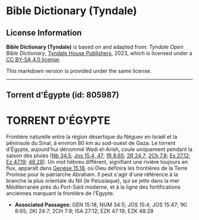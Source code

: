 # Bible Dictionary (Tyndale)

## License Information

**Bible Dictionary (Tyndale)** is based on and adapted from: _Tyndale Open Bible Dictionary_, [Tyndale House Publishers](https://tyndaleopenresources.com/), 2023, which is licensed under a [CC BY-SA 4.0 license](https://creativecommons.org/licenses/by-sa/4.0/legalcode.en).

This markdown version is provided under the same license.



--------------------------------

## Torrent d'Égypte (id: 805987)

TORRENT D'ÉGYPTE
================

Frontière naturelle entre la région désertique du Néguev en Israël et la péninsule du Sinaï, à environ 80 km au sud\-ouest de Gaza. Le torrent d'Égypte, aujourd'hui dénommé Wadi el\-Arish, coule uniquement pendant la saison des pluies ([Nb 34\.5](https://ref.ly/Num34:5); [Jos 15\.4, 47](https://ref.ly/Josh15:4,Josh15:47); [1R 8\.65](https://ref.ly/1Kgs8:65); [2R 24\.7](https://ref.ly/2Kgs24:7); [2Ch 7\.8](https://ref.ly/2Chr7:8); [Es 27\.12](https://ref.ly/Isa27:12); [Ez 47\.19](https://ref.ly/Ezek47:19); [48\.28](https://ref.ly/Ezek48:28)). Un mot hébreu différent, signifiant une rivière toujours en flux, apparaît dans [Genèse 15\.18](https://ref.ly/Gen15:18), où Dieu définira les frontières de la Terre Promise pour le patriarche Abraham. Il peut s'agir d'une référence à la branche la plus orientale du Nil (le Pelusiaque), qui se jette dans la mer Méditerranée près du Port\-Saïd moderne, et à la ligne des fortifications anciennes marquant la frontière de l'Égypte.

* **Associated Passages:** GEN 15:18; NUM 34:5; JOS 15:4; JOS 15:47; 1KI 8:65; 2KI 24:7; 2CH 7:8; ISA 27:12; EZK 47:19; EZK 48:28

